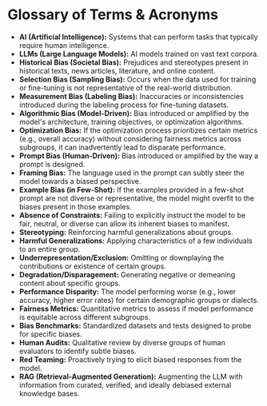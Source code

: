 # Glossary of Terms & Acronyms

*   **AI (Artificial Intelligence):** Systems that can perform tasks that typically require human intelligence.
*   **LLMs (Large Language Models):** AI models trained on vast text corpora.
*   **Historical Bias (Societal Bias):** Prejudices and stereotypes present in historical texts, news articles, literature, and online content.
*   **Selection Bias (Sampling Bias):** Occurs when the data used for training or fine-tuning is not representative of the real-world distribution.
*   **Measurement Bias (Labeling Bias):** Inaccuracies or inconsistencies introduced during the labeling process for fine-tuning datasets.
*   **Algorithmic Bias (Model-Driven):** Bias introduced or amplified by the model's architecture, training objectives, or optimization algorithms.
*   **Optimization Bias:** If the optimization process prioritizes certain metrics (e.g., overall accuracy) without considering fairness metrics across subgroups, it can inadvertently lead to disparate performance.
*   **Prompt Bias (Human-Driven):** Bias introduced or amplified by the way a prompt is designed.
*   **Framing Bias:** The language used in the prompt can subtly steer the model towards a biased perspective.
*   **Example Bias (in Few-Shot):** If the examples provided in a few-shot prompt are not diverse or representative, the model might overfit to the biases present in those examples.
*   **Absence of Constraints:** Failing to explicitly instruct the model to be fair, neutral, or diverse can allow its inherent biases to manifest.
*   **Stereotyping:** Reinforcing harmful generalizations about groups.
*   **Harmful Generalizations:** Applying characteristics of a few individuals to an entire group.
*   **Underrepresentation/Exclusion:** Omitting or downplaying the contributions or existence of certain groups.
*   **Degradation/Disparagement:** Generating negative or demeaning content about specific groups.
*   **Performance Disparity:** The model performing worse (e.g., lower accuracy, higher error rates) for certain demographic groups or dialects.
*   **Fairness Metrics:** Quantitative metrics to assess if model performance is equitable across different subgroups.
*   **Bias Benchmarks:** Standardized datasets and tests designed to probe for specific biases.
*   **Human Audits:** Qualitative review by diverse groups of human evaluators to identify subtle biases.
*   **Red Teaming:** Proactively trying to elicit biased responses from the model.
*   **RAG (Retrieval-Augmented Generation):** Augmenting the LLM with information from curated, verified, and ideally debiased external knowledge bases.
